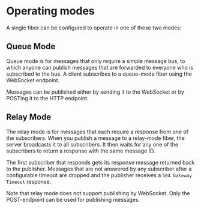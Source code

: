 # Operating modes

A single fiber can be configured to operate in one of these two modes:

## Queue Mode

Queue mode is for messages that only require a simple message bus, to which anyone can publish messages that are
forwarded to everyone who is subscribed to the bus. A client subscribes to a queue-mode fiber using the WebSocket
endpoint.

Messages can be published either by sending it to the WebSocket or by POSTing it to the HTTP endpoint.

## Relay Mode

The relay mode is for messages that each require a response from one of the subscribers. When you publish a message to a
relay-mode fiber, the server broadcasts it to all subscribers. It then waits for any one of the subscribers to return a
response with the same message ID.

The first subscriber that responds gets its response message returned back to the publisher. Messages that are not
answered by any subscriber after a configurable timeout are dropped and the publisher receives a `504 Gateway Timeout`
response.

Note that relay mode does not support publishing by WebSocket. Only the POST-endpoint can be used for publishing
messages.